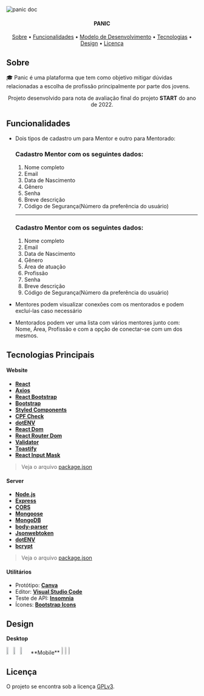 ![panic doc](https://user-images.githubusercontent.com/67352385/184023034-e26e1dc2-dd72-45e7-8454-9001c1b8c561.png)

<h4 align="center"> 
	PANIC
</h4>

<p align="center">
 <a href="#-Sobre">Sobre</a> •
 <a href="#-Funcionalidades">Funcionalidades</a> •
 <a href="#-Modelo-de-Desenvolvimento">Modelo de Desenvolvimento</a> • 
 <a href="#-Tecnologias">Tecnologias</a> • 
 <a href="#-Design">Design</a> • 
 <a href="#-Licença">Licença</a>
</p>

## Sobre

🎓 Panic é uma plataforma que tem como objetivo mitigar dúvidas relacionadas a escolha de profissão principalmente por parte dos jovens. 

<p align="center">Projeto desenvolvido para nota de avaliação final do projeto <b>START</b> do ano de 2022.</p>

## Funcionalidades

- Dois tipos de cadastro um para Mentor e outro para Mentorado:
	### Cadastro Mentor com os seguintes dados:
  1. Nome completo
  2. Email
  3. Data de Nascimento
  4. Gênero
  5. Senha
  6. Breve descrição
  7. Código de Segurança(Número da preferência do usuário)
  ---
  
  ### Cadastro Mentor com os seguintes dados:
  1. Nome completo
  2. Email
  3. Data de Nascimento
  4. Gênero
  5. Área de atuação
  6. Profissão
  7. Senha
  8. Breve descrição
  9. Código de Segurança(Número da preferência do usuário)
  
  
- Mentores podem visualizar conexões com os mentorados e podem excluí-las caso necessário
- Mentorados podem ver uma lista com vários mentores junto com: Nome, Área, Profissão e com a opção de conectar-se com um dos mesmos.
## Tecnologias Principais

#### **Website**
-   **[React](https://reactjs.org/)** 
-   **[Axios](https://github.com/axios/axios)**
-   **[React Bootstrap](https://react-bootstrap.github.io/)**
-   **[Bootstrap](https://getbootstrap.com/docs/5.1/getting-started/introduction/)**
-   **[Styled Components](https://styled-components.com/)**
-   **[CPF Check](https://www.npmjs.com/package/cpf-check)**
-   **[dotENV](https://github.com/motdotla/dotenv)**
-   **[React Dom](https://www.npmjs.com/package/react-dom)**
-   **[React Router Dom](https://www.npmjs.com/package/react-router-dom)**
-   **[Validator](https://www.npmjs.com/package/validator)**
-   **[Toastify](https://www.npmjs.com/package/react-toastify)**
-   **[React Input Mask](https://www.npmjs.com/package/react-input-mask)**

> Veja o arquivo  [package.json](https://github.com/TecnoPower/panic-front/blob/main/package.json)
#### **Server**
-   **[Node.js](https://nodejs.org/en/)**
-   **[Express](https://expressjs.com/)**
-   **[CORS](https://expressjs.com/en/resources/middleware/cors.html)**
-   **[Mongoose](https://mongoosejs.com/)**
-   **[MongoDB](https://www.mongodb.com/)**
-   **[body-parser](https://www.npmjs.com/package/body-parser)**
-   **[Jsonwebtoken](https://www.npmjs.com/package/jsonwebtoken)**
-   **[dotENV](https://github.com/motdotla/dotenv)**
-   **[bcrypt](https://www.npmjs.com/package/bcrypt)**
> Veja o arquivo  [package.json](https://github.com/TecnoPower/panic-back/blob/main/package.json)
#### []()**Utilitários**
-   Protótipo:  **[Canva](https://www.canva.com/)**
-   Editor:  **[Visual Studio Code](https://code.visualstudio.com/)**
-   Teste de API:  **[Insomnia](https://insomnia.rest/)**
-   Ícones:  **[Bootstrap Icons](https://icons.getbootstrap.com/)**

## Design

**Desktop**
<div style='display: inline-flex;'>
	<img alt="" src='https://user-images.githubusercontent.com/67352385/184072055-169a48d9-8278-4467-9cdf-db30773f5467.png' style="width: 30%;">
	<img alt="" src='https://user-images.githubusercontent.com/67352385/184072058-ac7ae457-257d-4017-8614-a13348521397.png' style="width: 30%;">
	<img alt="" src='https://user-images.githubusercontent.com/67352385/184072060-940ef674-43d3-4288-9b6c-3fdfa0fe759c.png' style="width: 30%;">  
</div>
**Mobile**
<div style='display: inline-flex;'>
 <img alt="" src='https://user-images.githubusercontent.com/67352385/184072197-43830fb0-5640-4c44-bc2d-ea5c342ceddb.png' style="width: 15%">
 <img alt="" src='https://user-images.githubusercontent.com/67352385/184072201-be2f7f84-fc45-4fec-81e5-306ed3498dca.png' style="width: 15%">
 <img alt="" src='https://user-images.githubusercontent.com/67352385/184072203-da2166da-989b-4cf6-a25e-61373f7729c3.png' style="width: 15%"> 
</div>

## Licença

O projeto se encontra sob a licença [GPLv3](https://github.com/TecnoPower/panic-front/blob/main/LICENSE.md).
